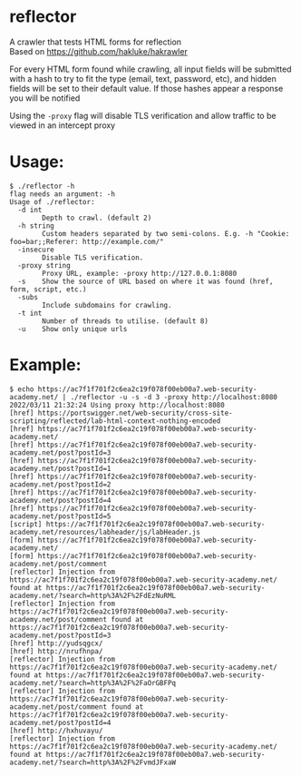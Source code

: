 # reflector
A crawler that tests HTML forms for reflection  
Based on https://github.com/hakluke/hakrawler  

For every HTML form found while crawling, all input fields will be submitted with a hash to try to fit the type (email, text, password, etc), and hidden fields will be set to their default value.  If those hashes appear a response you will be notified

Using the `-proxy` flag will disable TLS verification and allow traffic to be viewed in an intercept proxy

# Usage:
```
$ ./reflector -h
flag needs an argument: -h
Usage of ./reflector:
  -d int
    	Depth to crawl. (default 2)
  -h string
    	Custom headers separated by two semi-colons. E.g. -h "Cookie: foo=bar;;Referer: http://example.com/" 
  -insecure
    	Disable TLS verification.
  -proxy string
    	Proxy URL, example: -proxy http://127.0.0.1:8080
  -s	Show the source of URL based on where it was found (href, form, script, etc.)
  -subs
    	Include subdomains for crawling.
  -t int
    	Number of threads to utilise. (default 8)
  -u	Show only unique urls
```

# Example:
```
$ echo https://ac7f1f701f2c6ea2c19f078f00eb00a7.web-security-academy.net/ | ./reflector -u -s -d 3 -proxy http://localhost:8080
2022/03/11 21:32:24 Using proxy http://localhost:8080
[href] https://portswigger.net/web-security/cross-site-scripting/reflected/lab-html-context-nothing-encoded
[href] https://ac7f1f701f2c6ea2c19f078f00eb00a7.web-security-academy.net/
[href] https://ac7f1f701f2c6ea2c19f078f00eb00a7.web-security-academy.net/post?postId=3
[href] https://ac7f1f701f2c6ea2c19f078f00eb00a7.web-security-academy.net/post?postId=1
[href] https://ac7f1f701f2c6ea2c19f078f00eb00a7.web-security-academy.net/post?postId=2
[href] https://ac7f1f701f2c6ea2c19f078f00eb00a7.web-security-academy.net/post?postId=4
[href] https://ac7f1f701f2c6ea2c19f078f00eb00a7.web-security-academy.net/post?postId=5
[script] https://ac7f1f701f2c6ea2c19f078f00eb00a7.web-security-academy.net/resources/labheader/js/labHeader.js
[form] https://ac7f1f701f2c6ea2c19f078f00eb00a7.web-security-academy.net/
[form] https://ac7f1f701f2c6ea2c19f078f00eb00a7.web-security-academy.net/post/comment
[reflector] Injection from https://ac7f1f701f2c6ea2c19f078f00eb00a7.web-security-academy.net/ found at https://ac7f1f701f2c6ea2c19f078f00eb00a7.web-security-academy.net/?search=http%3A%2F%2FdEzNuRML
[reflector] Injection from https://ac7f1f701f2c6ea2c19f078f00eb00a7.web-security-academy.net/post/comment found at https://ac7f1f701f2c6ea2c19f078f00eb00a7.web-security-academy.net/post?postId=3
[href] http://yudsqgcx/
[href] http://nrufhnpa/
[reflector] Injection from https://ac7f1f701f2c6ea2c19f078f00eb00a7.web-security-academy.net/ found at https://ac7f1f701f2c6ea2c19f078f00eb00a7.web-security-academy.net/?search=http%3A%2F%2FaOrGBFPq
[reflector] Injection from https://ac7f1f701f2c6ea2c19f078f00eb00a7.web-security-academy.net/post/comment found at https://ac7f1f701f2c6ea2c19f078f00eb00a7.web-security-academy.net/post?postId=4
[href] http://hxhuvayu/
[reflector] Injection from https://ac7f1f701f2c6ea2c19f078f00eb00a7.web-security-academy.net/ found at https://ac7f1f701f2c6ea2c19f078f00eb00a7.web-security-academy.net/?search=http%3A%2F%2FvmdJFxaW

```
